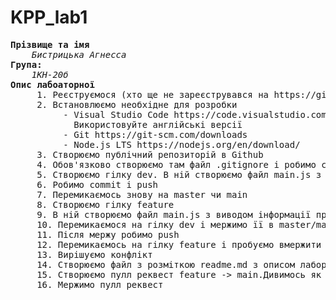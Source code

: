 # KPP_lab1

<pre>
<b>Прізвище та імя</b>
    <i>Бистрицька Агнесса</i>
<b>Група:</b>
    <i>1КН-20б</i>
<b>Опис лабоаторної</b>
     1. Реєструємося (хто ще не зареєструвався на https://github.com
     2. Встановлюємо необхідне для розробки
          - Visual Studio Code https://code.visualstudio.com/download
            Використовуйте англійські версії
          - Git https://git-scm.com/downloads
          - Node.js LTS https://nodejs.org/en/download/
     3. Створюємо публічний репозиторій в Github
     4. Обов'язково створюємо там файл .gitignore і робимо clone
     5. Створюємо гілку dev. В ній створюємо файл main.js з виводом Hello world на консоль
     6. Робимо commit і push
     7. Перемикаємось знову на master чи main
     8. Створюємо гілку feature
     9. В ній створюємо файл main.js з виводом інформації про групу/номер лабораторної в консоль
     10. Перемикаємося на гілку dev і мержимо її в master/main
     11. Після мержу робимо push
     12. Перемикаємось на гілку feature і пробуємо вмержити в неї новий master/main
     13. Вирішуємо конфлікт
     14. Створюємо файл з розміткою readme.md з описом лабораторної, своя группа ім'я і прізвище. Використовувати форматування. Робимо коміт в feature
     15. Створюємо пулл реквест feature -> main.Дивимось як працювати з пулл реквестами
     16. Мержимо пулл реквест
     </pre>
